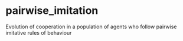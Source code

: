 # pairwise_imitation
Evolution of cooperation in a population of agents who follow pairwise imitative rules of behaviour
